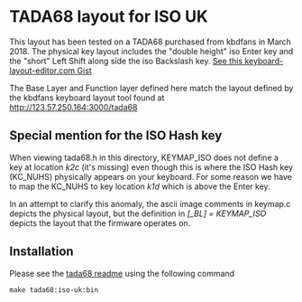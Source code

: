 # TADA68 layout for ISO UK

This layout has been tested on a TADA68 purchased from kbdfans in March 2018. The physical key layout includes the "double height" iso Enter key and the "short" Left Shift along side the iso Backslash key. [See this keyboard-layout-editor.com Gist](http://www.keyboard-layout-editor.com/#/gists/acf0f32f7ea0d0ed35c901663ca47919)

The Base Layer and Function layer defined here match the layout defined by the kbdfans keyboard layout tool found at http://123.57.250.164:3000/tada68

## Special mention for the ISO Hash key

When viewing tada68.h in this directory, KEYMAP_ISO does not define a key at location *k2c* (it's missing) even though this is where the ISO Hash key (KC_NUHS) physically appears on your keyboard. For some reason we have to map the KC_NUHS to key location *k1d* which is above the Enter key.

In an attempt to clarify this anomaly, the ascii image comments in keymap.c depicts the physical layout, but the definition in *[_BL] = KEYMAP_ISO* depicts the layout that the firmware operates on.

## Installation

Please see the [tada68 readme](../../readme.md) using the following command

```
make tada68:iso-uk:bin
```